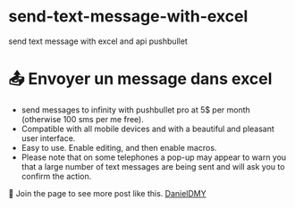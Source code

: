 # send-text-message-with-excel
send text message with excel and api pushbullet
# 📤 Envoyer un message dans excel

- send messages to infinity with pushbullet pro at 5$ per month (otherwise 100 sms per me free).
- Compatible with all mobile devices and with a beautiful and pleasant user interface.
- Easy to use. Enable editing, and then enable macros.
- Please note that on some telephones a pop-up may appear to warn you that a large number of text messages are being sent and will ask you to confirm the action.

💙 Join the page to see more post like this. [DanielDMY](https://instagram.com/mimoun.daniel)
